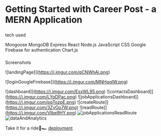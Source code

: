 # Getting Started with Career Post - a MERN Application

###

tech used


Mongoose
MongoDB
Express
React
Node.js
JavaScript
CSS
Google Firebase for authentication
Chart.js

### 

Screenshots

![landingPage]](https://i.imgur.com/qCNWhAi.png)

![loginGoogleFirebase]](https://i.imgur.com/MNHqgIW.png)

![dashboard]](https://i.imgur.com/EsxWL95.png)
![contactsDashboard]](https://i.imgur.com/LYqDPac.png)
![jobApplicationsDashboard]](https://i.imgur.com/pqTozpE.png)
![createRoute]](https://i.imgur.com/3ZyOo7W.png)
![readRoute]](https://i.imgur.com/VIbe9HY.png)
![jobApplicationsReadRoute](https://i.imgur.com/c1NsQkO.png)
![dataAndAnalytics](https://i.imgur.com/saMx7wu.png)


Take it for a ride🔑🏎 [deployment](https://keen-tereshkova-cbd71b.netlify.app/applications) 